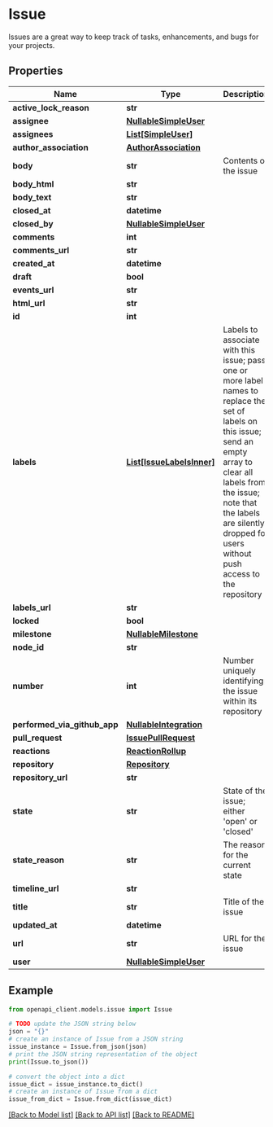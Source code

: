 # Issue

Issues are a great way to keep track of tasks, enhancements, and bugs for your projects.

## Properties

Name | Type | Description | Notes
------------ | ------------- | ------------- | -------------
**active_lock_reason** | **str** |  | [optional] 
**assignee** | [**NullableSimpleUser**](NullableSimpleUser.md) |  | 
**assignees** | [**List[SimpleUser]**](SimpleUser.md) |  | [optional] 
**author_association** | [**AuthorAssociation**](AuthorAssociation.md) |  | 
**body** | **str** | Contents of the issue | [optional] 
**body_html** | **str** |  | [optional] 
**body_text** | **str** |  | [optional] 
**closed_at** | **datetime** |  | 
**closed_by** | [**NullableSimpleUser**](NullableSimpleUser.md) |  | [optional] 
**comments** | **int** |  | 
**comments_url** | **str** |  | 
**created_at** | **datetime** |  | 
**draft** | **bool** |  | [optional] 
**events_url** | **str** |  | 
**html_url** | **str** |  | 
**id** | **int** |  | 
**labels** | [**List[IssueLabelsInner]**](IssueLabelsInner.md) | Labels to associate with this issue; pass one or more label names to replace the set of labels on this issue; send an empty array to clear all labels from the issue; note that the labels are silently dropped for users without push access to the repository | 
**labels_url** | **str** |  | 
**locked** | **bool** |  | 
**milestone** | [**NullableMilestone**](NullableMilestone.md) |  | 
**node_id** | **str** |  | 
**number** | **int** | Number uniquely identifying the issue within its repository | 
**performed_via_github_app** | [**NullableIntegration**](NullableIntegration.md) |  | [optional] 
**pull_request** | [**IssuePullRequest**](IssuePullRequest.md) |  | [optional] 
**reactions** | [**ReactionRollup**](ReactionRollup.md) |  | [optional] 
**repository** | [**Repository**](Repository.md) |  | [optional] 
**repository_url** | **str** |  | 
**state** | **str** | State of the issue; either &#39;open&#39; or &#39;closed&#39; | 
**state_reason** | **str** | The reason for the current state | [optional] 
**timeline_url** | **str** |  | [optional] 
**title** | **str** | Title of the issue | 
**updated_at** | **datetime** |  | 
**url** | **str** | URL for the issue | 
**user** | [**NullableSimpleUser**](NullableSimpleUser.md) |  | 

## Example

```python
from openapi_client.models.issue import Issue

# TODO update the JSON string below
json = "{}"
# create an instance of Issue from a JSON string
issue_instance = Issue.from_json(json)
# print the JSON string representation of the object
print(Issue.to_json())

# convert the object into a dict
issue_dict = issue_instance.to_dict()
# create an instance of Issue from a dict
issue_from_dict = Issue.from_dict(issue_dict)
```
[[Back to Model list]](../README.md#documentation-for-models) [[Back to API list]](../README.md#documentation-for-api-endpoints) [[Back to README]](../README.md)


